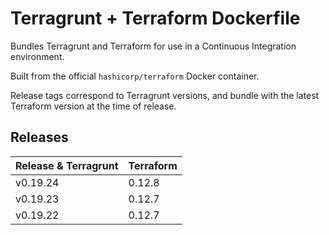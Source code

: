 # Terragrunt + Terraform Dockerfile

Bundles Terragrunt and Terraform for use in a Continuous Integration environment.

Built from the official `hashicorp/terraform` Docker container.

Release tags correspond to Terragrunt versions, and bundle with the latest Terraform version at the time of release.

## Releases
| Release & Terragrunt | Terraform |
| --- | --- |
| v0.19.24 | 0.12.8 |
| v0.19.23 | 0.12.7 |
| v0.19.22 | 0.12.7 |